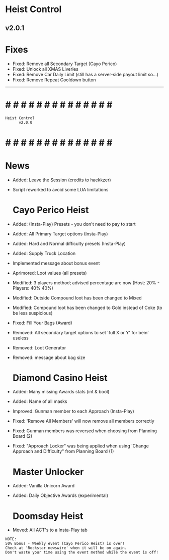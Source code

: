 #	Heist Control 
##	   v2.0.1

# Fixes

* Fixed: Remove all Secondary Target (Cayo Perico)
* Fixed: Unlock all XMAS Liveries
* Fixed: Remove Car Daily Limit (still has a server-side payout limit so...)
* Fixed: Remove Repeat Cooldown button

----------
# # # # # # # # # # # # # # # #
	Heist Control 
	      v2.0.0
# # # # # # # # # # # # # # # #

# News

- Added: Leave the Session (credits to haekkzer)
- Script reworked to avoid some LUA limitations

	# Cayo Perico Heist

- Added: (Insta-Play) Presets - you don't need to pay to start
- Added: All Primary Target options (Insta-Play)
- Added: Hard and Normal difficulty presets (Insta-Play)
- Added: Supply Truck Location
- Implemented message about bonus event
- Aprimored: Loot values (all presets)
- Modified: 3 players method; advised percentage are now (Host: 20% - Players: 40% 40%)
- Modified: Outside Compound loot has been changed to Mixed
- Modified: Compound loot has been changed to Gold instead of Coke (to be less suspicious)
- Fixed: Fill Your Bags (Award)
- Removed: All secondary target options to set 'full X or Y' for bein' useless
- Removed: Loot Generator
- Removed: message about bag size

	# Diamond Casino Heist

- Added: Many missing Awards stats (int & bool)
- Added: Name of all masks
- Improved: Gunman member to each Approach (Insta-Play)
- Fixed: 'Remove All Members' will now remove all members correctly
- Fixed: Gunman members was reversed when choosing from Planning Board (2)
- Fixed: "Approach Locker" was being applied when using 'Change Approach and Difficulty" from Planning Board (1)

	# Master Unlocker

- Added: Vanilla Unicorn Award
- Added: Daily Objective Awards (experimental)

	# Doomsday Heist

- Moved: All ACT's to a Insta-Play tab

~~~ 
NOTE:
50% Bonus - Weekly event (Cayo Perico Heist) is over!
Check at 'Rockstar newswire' when it will be on again.
Don't waste your time using the event method while the event is off!
